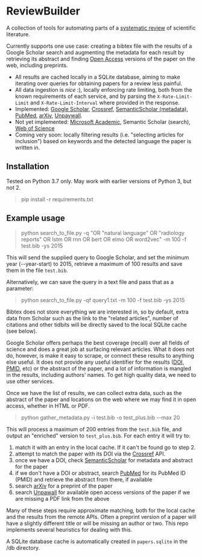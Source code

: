 # ReviewBuilder
A collection of tools for automating parts of a [systematic review](https://consumers.cochrane.org/what-systematic-review) of scientific literature.

Currently supports one use case: creating a bibtex file with the results of a Google Scholar search and augmenting the metadata for each result by retrieving its abstract and finding [Open Access](https://en.wikipedia.org/wiki/Open_access) versions of the paper on the web, including preprints. 

- All results are cached locally in a SQLite database, aiming to make iterating over queries for obtaining papers for a review less painful.
- All data ingestion is _nice_ :), locally enforcing rate limiting, both from the known requirements of each service, and by parsing the `X-Rate-Limit-Limit` and `X-Rate-Limit-Interval` where provided in the response.
- Implemented: [Google Scholar](https://scholar.google.com), [Crossref](https://www.crossref.org/services/metadata-delivery/rest-api/), [SemanticScholar (metadata)](https://api.semanticscholar.org/), [PubMed](https://www.ncbi.nlm.nih.gov/home/develop/api/), [arXiv](https://arxiv.org/help/api), [Unpaywall](https://unpaywall.org/products/api).
- Not yet implemented: [Microsoft Academic](https://academic.microsoft.com), Semantic Scholar (search), [Web of Science](https://developer.clarivate.com/apis/wos)
- Coming very soon: locally filtering results (i.e. "selecting articles for inclusion") based on keywords and the detected language the paper is written in.

## Installation

Tested on Python 3.7 only. May work with earlier versions of Python 3, but not 2.

> pip install -r requirements.txt

## Example usage

> python search_to_file.py -q "OR \"natural language\" OR \"radiology reports\" OR lstm OR rnn OR bert OR elmo OR word2vec" -m 100 -f test.bib -ys 2015

This will send the supplied query to Google Scholar, and set the minimum year (--year-start) to 2015, retrieve a maximum of 100 results and save them in the file `test.bib`. 

Alternatively, we can save the query in a text file and pass that as a parameter:

> python search_to_file.py -qf query1.txt -m 100 -f test.bib -ys 2015

Bibtex does not store everything we are interested in, so by default, extra data from Scholar such as the link to the "related articles", number of citations and other tidbits will be directly saved to the local SQLite cache (see below).

Google Scholar offers perhaps the best coverage (recall) over all fields of science and does a great job at surfacing relevant articles. What it does not do, however, is make it easy to scrape, or connect these results to anything else useful. It does not provide any useful identifier for the results ([DOI](http://www.doi.org/), [PMID](https://www.ncbi.nlm.nih.gov/pmc/pmctopmid/), etc) or the abstract of the paper, and a lot of information is mangled in the results, including authors' names.  To get high quality data, we need to use other services.

Once we have the list of results, we can collect extra data, such as the abstract of the paper and locations on the web where we may find it in open access, whether in HTML or PDF.

> python gather_metadata.py -i test.bib -o test_plus.bib --max 20

This will process a maximum of 200 entries from the `test.bib` file, and output an "enriched" version to `test_plus.bib`. For each entry it will try to:
1. match it with an entry in the local cache. If it can't be found go to step 2.
1. attempt to match the paper with its DOI via the [Crossref](http://www.crossref.org/) API.
1. once we have a DOI, check [SemanticScholar](http://www.semanticscholar.org/) for metadata and abstract for the paper
1. if we don't have a DOI or abstract, search [PubMed](http://www.ncbi.nlm.nih.gov/pubmed/) for its PubMed ID (PMID) and retrieve the abstract from there, if available
1. search [arXiv](http://arxiv.org) for a preprint of the paper
1. search [Unpawall](http://unpaywall.org) for available open access versions of the paper if we are missing a PDF link from the above

Many of these steps require approximate matching, both for the local cache and the results from the remote APIs. Often a preprint version of a paper will have a slightly different title or will be missing an author or two. This repo implements several heuristics for dealing with this.

A SQLite database cache is automatically created in `papers.sqlite` in the /db directory.



